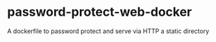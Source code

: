 # password-protect-web-docker
A dockerfile to password protect and serve via HTTP a static directory
